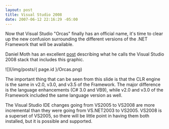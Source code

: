 ```yaml
---
layout: post
title: Visual Studio 2008
date: 2007-06-12 22:16:29 -05:00
---
```


Now that Visual Studio "Orcas" finally has an official name, it's time to clear up the new confusion surrounding the different versions of the .NET Framework that will be available.

Daniel Moth has an excellent [post](http://www.danielmoth.com/Blog/2007/06/visual-studio-2008-stack.html) describing what he calls the Visual Studio 2008 stack that includes this graphic.

![](/img/posts/{ page.id }/Orcas.png)

The important thing that can be seen from this slide is that the CLR engine is the same in v2.0, v3.0, and v3.5 of the Framework. The major difference is the language enhancements (C# 3.0 and VB9), while v2.0 and v3.0 of the Framework included the same language version as well.

The Visual Studio IDE changes going from VS2005 to VS2008 are more incremental than they were going from VS.NET2003 to VS2005. VS2008 is a superset of VS2005, so there will be little point in having them both installed, but it is possible and supported.
